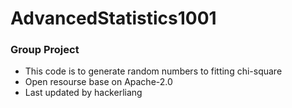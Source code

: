 # AdvancedStatistics1001
### Group Project
- This code is to generate random numbers to fitting chi-square
- Open resourse base on Apache-2.0
- Last updated by hackerliang
